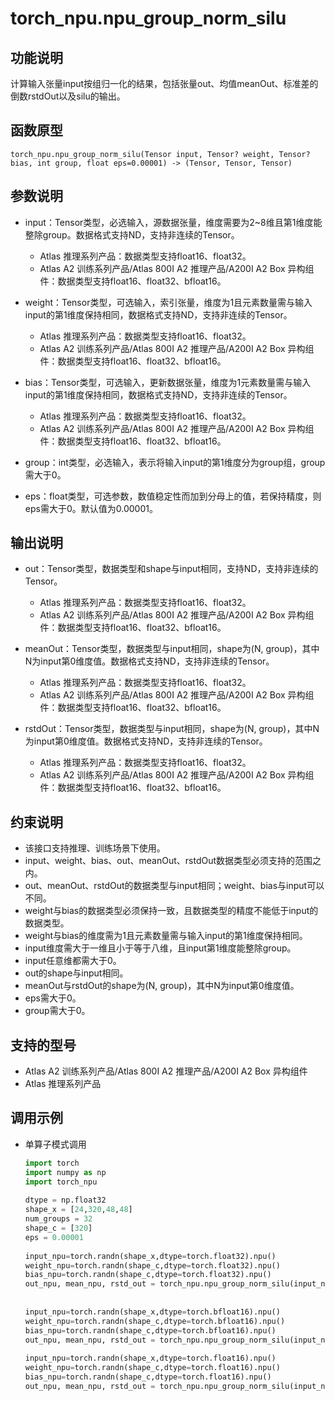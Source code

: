 # torch\_npu.npu\_group\_norm\_silu<a name="ZH-CN_TOPIC_0000001979260741"></a>

## 功能说明<a name="zh-cn_topic_0000001935845653_section14441124184110"></a>

计算输入张量input按组归一化的结果，包括张量out、均值meanOut、标准差的倒数rstdOut以及silu的输出。

## 函数原型<a name="zh-cn_topic_0000001935845653_section45077510411"></a>

```
torch_npu.npu_group_norm_silu(Tensor input, Tensor? weight, Tensor? bias, int group, float eps=0.00001) -> (Tensor, Tensor, Tensor)
```

## 参数说明<a name="zh-cn_topic_0000001935845653_section112637109429"></a>

-   input：Tensor类型，必选输入，源数据张量，维度需要为2\~8维且第1维度能整除group。数据格式支持ND，支持非连续的Tensor。
    -   <term>Atlas 推理系列产品</term>：数据类型支持float16、float32。
    -   <term>Atlas A2 训练系列产品/Atlas 800I A2 推理产品/A200I A2 Box 异构组件</term>：数据类型支持float16、float32、bfloat16。

-   weight：Tensor类型，可选输入，索引张量，维度为1且元素数量需与输入input的第1维度保持相同，数据格式支持ND，支持非连续的Tensor。
    -   <term>Atlas 推理系列产品</term>：数据类型支持float16、float32。
    -   <term>Atlas A2 训练系列产品/Atlas 800I A2 推理产品/A200I A2 Box 异构组件</term>：数据类型支持float16、float32、bfloat16。

-   bias：Tensor类型，可选输入，更新数据张量，维度为1元素数量需与输入input的第1维度保持相同，数据格式支持ND，支持非连续的Tensor。
    -   <term>Atlas 推理系列产品</term>：数据类型支持float16、float32。
    -   <term>Atlas A2 训练系列产品/Atlas 800I A2 推理产品/A200I A2 Box 异构组件</term>：数据类型支持float16、float32、bfloat16。

-   group：int类型，必选输入，表示将输入input的第1维度分为group组，group需大于0。
-   eps：float类型，可选参数，数值稳定性而加到分母上的值，若保持精度，则eps需大于0。默认值为0.00001。

## 输出说明<a name="zh-cn_topic_0000001935845653_section22231435517"></a>

-   out：Tensor类型，数据类型和shape与input相同，支持ND，支持非连续的Tensor。
    -   <term>Atlas 推理系列产品</term>：数据类型支持float16、float32。
    -   <term>Atlas A2 训练系列产品/Atlas 800I A2 推理产品/A200I A2 Box 异构组件</term>：数据类型支持float16、float32、bfloat16。

-   meanOut：Tensor类型，数据类型与input相同，shape为\(N, group\)，其中N为input第0维度值。数据格式支持ND，支持非连续的Tensor。
    -   <term>Atlas 推理系列产品</term>：数据类型支持float16、float32。
    -   <term>Atlas A2 训练系列产品/Atlas 800I A2 推理产品/A200I A2 Box 异构组件</term>：数据类型支持float16、float32、bfloat16。

-   rstdOut：Tensor类型，数据类型与input相同，shape为\(N, group\)，其中N为input第0维度值。数据格式支持ND，支持非连续的Tensor。
    -   <term>Atlas 推理系列产品</term>：数据类型支持float16、float32。
    -   <term>Atlas A2 训练系列产品/Atlas 800I A2 推理产品/A200I A2 Box 异构组件</term>：数据类型支持float16、float32、bfloat16。

## 约束说明<a name="zh-cn_topic_0000001935845653_section12345537164214"></a>

-   该接口支持推理、训练场景下使用。
-   input、weight、bias、out、meanOut、rstdOut数据类型必须支持的范围之内。
-   out、meanOut、rstdOut的数据类型与input相同；weight、bias与input可以不同。
-   weight与bias的数据类型必须保持一致，且数据类型的精度不能低于input的数据类型。
-   weight与bias的维度需为1且元素数量需与输入input的第1维度保持相同。
-   input维度需大于一维且小于等于八维，且input第1维度能整除group。
-   input任意维都需大于0。
-   out的shape与input相同。
-   meanOut与rstdOut的shape为\(N, group\)，其中N为input第0维度值。
-   eps需大于0。
-   group需大于0。

## 支持的型号<a name="zh-cn_topic_0000001935845653_section1691491521017"></a>

-   <term>Atlas A2 训练系列产品/Atlas 800I A2 推理产品/A200I A2 Box 异构组件</term>
-   <term>Atlas 推理系列产品</term>

## 调用示例<a name="zh-cn_topic_0000001935845653_section14459801435"></a>

-   单算子模式调用

    ```python
    import torch
    import numpy as np
    import torch_npu
     
    dtype = np.float32
    shape_x = [24,320,48,48]
    num_groups = 32
    shape_c = [320]
    eps = 0.00001
     
    input_npu=torch.randn(shape_x,dtype=torch.float32).npu()
    weight_npu=torch.randn(shape_c,dtype=torch.float32).npu()
    bias_npu=torch.randn(shape_c,dtype=torch.float32).npu()
    out_npu, mean_npu, rstd_out = torch_npu.npu_group_norm_silu(input_npu, weight_npu, bias_npu, group=num_groups, eps=eps)
     
     
    input_npu=torch.randn(shape_x,dtype=torch.bfloat16).npu()
    weight_npu=torch.randn(shape_c,dtype=torch.bfloat16).npu()
    bias_npu=torch.randn(shape_c,dtype=torch.bfloat16).npu()
    out_npu, mean_npu, rstd_out = torch_npu.npu_group_norm_silu(input_npu, weight_npu, bias_npu, group=num_groups, eps=eps)
     
    input_npu=torch.randn(shape_x,dtype=torch.float16).npu()
    weight_npu=torch.randn(shape_c,dtype=torch.float16).npu()
    bias_npu=torch.randn(shape_c,dtype=torch.float16).npu()
    out_npu, mean_npu, rstd_out = torch_npu.npu_group_norm_silu(input_npu, weight_npu, bias_npu, group=num_groups, eps=eps)
    ```

